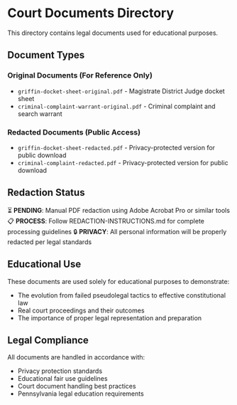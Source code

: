 # Court Documents Directory

This directory contains legal documents used for educational purposes.

## Document Types

### Original Documents (For Reference Only)
- `griffin-docket-sheet-original.pdf` - Magistrate District Judge docket sheet
- `criminal-complaint-warrant-original.pdf` - Criminal complaint and search warrant

### Redacted Documents (Public Access)
- `griffin-docket-sheet-redacted.pdf` - Privacy-protected version for public download
- `criminal-complaint-redacted.pdf` - Privacy-protected version for public download

## Redaction Status

⏳ **PENDING**: Manual PDF redaction using Adobe Acrobat Pro or similar tools
📋 **PROCESS**: Follow REDACTION-INSTRUCTIONS.md for complete processing guidelines
🔒 **PRIVACY**: All personal information will be properly redacted per legal standards

## Educational Use

These documents are used solely for educational purposes to demonstrate:
- The evolution from failed pseudolegal tactics to effective constitutional law
- Real court proceedings and their outcomes
- The importance of proper legal representation and preparation

## Legal Compliance

All documents are handled in accordance with:
- Privacy protection standards
- Educational fair use guidelines
- Court document handling best practices
- Pennsylvania legal education requirements
